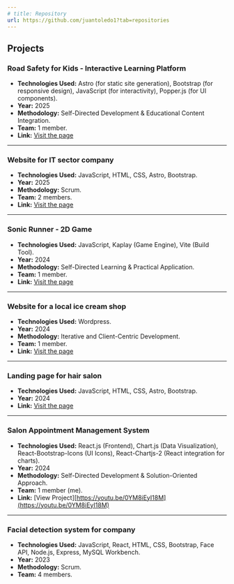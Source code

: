 ```yaml
---
# title: Repository
url: https://github.com/juantoledo1?tab=repositories
---
```

## Projects


### Road Safety for Kids - Interactive Learning Platform
- **Technologies Used:** Astro (for static site generation), Bootstrap (for responsive design), JavaScript (for interactivity), Popper.js (for UI components).
- **Year:** 2025
- **Methodology:** Self-Directed Development & Educational Content Integration.
- **Team:** 1 member.
- **Link:** [Visit the page](https://educacion-vial-kids.netlify.app/)

---

### Website for IT sector company
- **Technologies Used:** JavaScript, HTML, CSS, Astro, Bootstrap.
- **Year:** 2025
- **Methodology:** Scrum.
- **Team:** 2 members.
- **Link:** [Visit the page](https://tekohatech.netlify.app/)

---

### Sonic Runner - 2D Game
- **Technologies Used:** JavaScript, Kaplay (Game Engine), Vite (Build Tool).
- **Year:** 2024
- **Methodology:** Self-Directed Learning & Practical Application.
- **Team:** 1 member.
- **Link:** [Visit the page](https://sonic-runner1.netlify.app)

---

### Website for a local ice cream shop
- **Technologies Used:** Wordpress.
- **Year:** 2024
- **Methodology:** Iterative and Client-Centric Development.
- **Team:** 1 member.
- **Link:** [Visit the page](https://www.paliachi.com)

---

### Landing page for hair salon
- **Technologies Used:** JavaScript, HTML, CSS, Astro, Bootstrap.
- **Year:** 2024
- **Link:** [Visit the page](https://betelgeusee.netlify.app/)

---

### **Salon Appointment Management System**
- **Technologies Used:** React.js (Frontend), Chart.js (Data Visualization), React-Bootstrap-Icons (UI Icons), React-Chartjs-2 (React integration for charts).
- **Year:** 2024
- **Methodology:** Self-Directed Development & Solution-Oriented Approach.
- **Team:** 1 member (me).
- **Link:** [View Project][https://youtu.be/0YM8iEyI18M](https://youtu.be/0YM8iEyI18M) 
    
---

### Facial detection system for company
- **Technologies Used:** JavaScript, React, HTML, CSS, Bootstrap, Face API, Node.js, Express, MySQL Workbench.
- **Year:** 2023
- **Methodology:** Scrum.
- **Team:** 4 members.